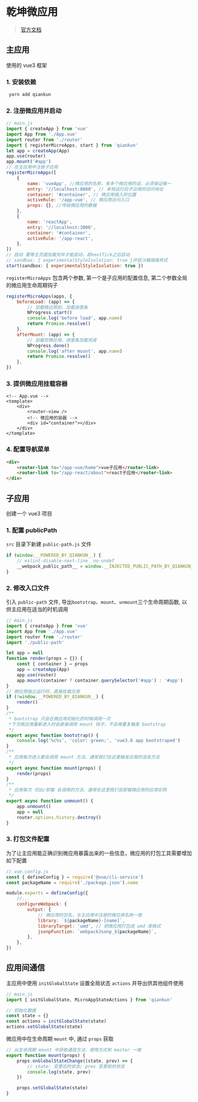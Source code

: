 # 乾坤微应用

> [官方文档](https://qiankun.umijs.org/zh/guide)

## 主应用

使用的 vue3 框架

### 1. 安装依赖

```sh
 yarn add qiankun
```

### 2. 注册微应用并启动

```js
// main.js
import { createApp } from 'vue'
import App from './App.vue'
import router from './router'
import { registerMicroApps, start } from 'qiankun'
let app = createApp(App)
app.use(router)
app.mount('#app')
// 在主应用中注册子应用
registerMicroApps([
	{
		name: 'vueApp', //微应用的名称，有多个微应用的话，必须保证唯一
		entry: '//localhost:8088', // 本地运行后子应用的访问地址
		container: '#container', // 微应用插入的位置
		activeRule: '/app-vue', // 微应用访问入口
		props: {}, //传给微应用的数据
	},
	{
		name: 'reactApp',
		entry: '//localhost:3000',
		container: '#container',
		activeRule: '/app-react',
	},
])
// 启动 要等主页面加载完毕才能启动，即nextTick之后启动
// sandbox: { experimentalStyleIsolation: true }开启沙箱隔离样式
start(sandbox: { experimentalStyleIsolation: true })
```

`registerMicroApps` 包含两个参数, 第一个是子应用的配置信息, 第二个参数全局的微应用生命周期钩子

```js
registerMicroApps(apps, {
	beforeLoad: (app) => {
		// 加载微应用前，加载进度条
		NProgress.start()
		console.log('before load', app.name)
		return Promise.resolve()
	},
	afterMount: (app) => {
		// 加载完微应用，进度条加载完成
		NProgress.done()
		console.log('after mount', app.name)
		return Promise.resolve()
	},
})
```

### 3. 提供微应用挂载容器

```vue
<!-- App.vue -->
<template>
	<div>
		<router-view />
		<!-- 微应用的容器 -->
		<div id="container"></div>
	</div>
</template>
```

### 4. 配置导航菜单

```html
<div>
	<router-link to="/app-vue/home">vue子应用</router-link>
	<router-link to="/app-react/about">react子应用</router-link>
</div>
```

## 子应用

创建一个 vue3 项目

### 1. 配置 publicPath

`src` 目录下新建 `public-path.js` 文件

```js
if (window.__POWERED_BY_QIANKUN__) {
	// eslint-disable-next-line  no-undef
	__webpack_public_path__ = window.__INJECTED_PUBLIC_PATH_BY_QIANKUN__
}
```

### 2. 修改入口文件

引入 `public-path` 文件, 导出`bootstrap`、`mount`、`unmount`三个生命周期函数, 以供主应用在适当的时机调用

```js
// main.js
import { createApp } from 'vue'
import App from './App.vue'
import router from './router'
import './public-path'

let app = null
function render(props = {}) {
	const { container } = props
	app = createApp(App)
	app.use(router)
	app.mount(container ? container.querySelector('#app') : '#app')
}
// 微应用独立运行时，直接挂载应用
if (!window.__POWERED_BY_QIANKUN__) {
	render()
}
/**
 * bootstrap 只会在微应用初始化的时候调用一次
 *下次微应用重新进入时会直接调用 mount 钩子，不会再重复触发 bootstrap
 */
export async function bootstrap() {
	console.log('%c%s', 'color: green;', 'vue3.0 app bootstraped')
}
/**
 * 应用每次进入都会调用 mount 方法，通常我们在这里触发应用的渲染方法
 */
export async function mount(props) {
	render(props)
}
/**
 * 应用每次 切出/卸载 会调用的方法，通常在这里我们会卸载微应用的应用实例
 */
export async function unmount() {
	app.unmount()
	app = null
	router.options.history.destroy()
}
```

### 3. 打包文件配置

为了让主应用能正确识别微应用暴露出来的一些信息，微应用的打包工具需要增加如下配置

```js
// vue.config.js
const { defineConfig } = require('@vue/cli-service')
const packageName = require('./package.json').name

module.exports = defineConfig({
	//...
	configureWebpack: {
		output: {
			// 微应用的包名，与主应用中注册的微应用名称一致
			library: `${packageName}-[name]`,
			libraryTarget: 'umd', // 把微应用打包成 umd 库格式
			jsonpFunction: `webpackJsonp_${packageName}`,
		},
	},
})
```

## 应用间通信

主应用中使用 `initGlobalState` 设置全局状态 `actions` 并导出供其他组件使用

```js
// main.js
import { initGlobalState, MicroAppStateActions } from 'qiankun'

// 初始化数据
const state = {}
const actions = initGlobalState(state)
actions.setGlobalState(state)
```

微应用中在生命周期 `mount` 中, 通过 `props` 获取

```js
// 从生命周期 mount 中获取通信方法，使用方式和 master 一致
export function mount(props) {
	props.onGlobalStateChange((state, prev) => {
		// state: 变更后的状态; prev 变更前的状态
		console.log(state, prev)
	})

	props.setGlobalState(state)
}
```
